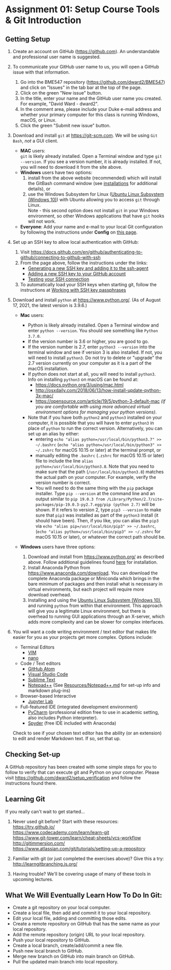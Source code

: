 # Assignment 01: Setup Course Tools & Git Introduction

## Getting Setup
1. Create an account on GitHub (https://github.com).  An understandable and
professional user name is suggested.  
   

2. To communicate your GitHub user name to us, you will open a GitHub issue 
with that information.
   1. Go into the BME547 repository (<https://github.com/dward2/BME547>) and 
  click on "Issues" in the tab bar at the top of the page.
   2. Click on the green "New issue" button.
   3. In the title, enter your name and the GitHub user name you created. For 
  example, "David Ward - dward2".
   4. In the comment area, please include your Duke e-mail address and whether
  your primary computer for this class is running Windows, macOS, or Linux.
   5. Click the green "Submit new issue" button.
 
 
3. Download and install `git` at https://git-scm.com.  We will be using 
`Git Bash`, *not* a GUI client.
   + **MAC** users:   
     `git` is likely already installed.  Open a Terminal window
and type `git --version`.  If you see a version number, it is already
installed.  If not, you will need to download it from the site above.
   + **Windows** users have two options:
     1. install from the above website (recommended) which will install the
   GitBash command window (see <a href="../Resources/installations.md">
   installations</a> for additional details), or
     2. use the Windows Subsystem for Linux 
    ([Ubuntu Linux Subsystem (Windows 10)](https://docs.microsoft.com/en-us/windows/wsl/about)) 
    with Ubuntu allowing you to access `git` through Linux.  
    Note - this second option does not install `git` in your Windows environment, 
    so other Windows applications that have `git` hooks will not work.
   + **Everyone**: Add your name and e-mail to your local Git configuration by following the
     instructions under **Config**  on [this page](/Resources/Git/GitCommands.md#config). 


4. Set up an SSH key to allow local authentication with GitHub:
   1. Visit <https://docs.github.com/en/github/authenticating-to-github/connecting-to-github-with-ssh>
   2. From the page above, follow the instructions under the links:
      * [Generating a new SSH key and adding it to the ssh-agent](https://docs.github.com/en/free-pro-team@latest/github/authenticating-to-github/generating-a-new-ssh-key-and-adding-it-to-the-ssh-agent)
      * [Adding a new SSH key to your GitHub account](https://docs.github.com/en/free-pro-team@latest/github/authenticating-to-github/adding-a-new-ssh-key-to-your-github-account)
      * [Testing your SSH connection](https://docs.github.com/en/free-pro-team@latest/github/authenticating-to-github/testing-your-ssh-connection)
   3. To automatically load your SSH keys when starting git, follow the 
    instructions at [Working with SSH key passphrases](https://docs.github.com/en/free-pro-team@latest/github/authenticating-to-github/working-with-ssh-key-passphrases)


5. Download and install `python` at https://www.python.org/. (As of 
   August 17, 2021, the latest version is 3.9.6.)
   + **Mac** users:  
     * Python is likely already installed.  Open a Terminal window 
       and enter `python --version`.  You should see something like `Python 3.7.0`.
     * If the version number is 3.6 or higher, you are good to go.
     * If the version number is 2.7, enter `python3 --version` into the terminal 
       window and see if version 3 is also installed.  If not, you will need to 
       install `python3`.
   Do not try to delete or "upgrade" the 2.7 version currently on your 
   computer as it is a part of the macOS installation.
     * If python does not start at all, you will need to install `python3`.    
   Info on installing `python3` on macOS can be found at:      
       * <https://docs.python.org/3/using/mac.html>
       * <http://osxdaily.com/2018/06/13/how-install-update-python-3x-mac/>
       * <https://opensource.com/article/19/5/python-3-default-mac> _(if you are
     comfortable with using more advanced virtual environment options for
     managing your python versions)_.
     * Note that if you have both `python2` and `python3` installed on your 
     computer, it is possible that you will have to enter `python3` in place
     of `python` to run the correct version.  Alternatively, you can set up an
     alias by either:
       + entering `echo "alias python=/usr/local/bin/python3.7" >> ~/.bashrc` (`echo "alias python=/usr/local/bin/python3" >> ~/.zshrc` for macOS 10.15 or later)
       at the terminal prompt, or
       + manually editing the `.bashrc` (`.zshrc` for macOS 10.15 or later) file to include the line 
       `alias python=/usr/local/bin/python3.8`.  Note that you need to make
       sure that the path (`/usr/local/bin/python3.8`) matches the actual
       path on your computer.  For example, verify the version number is
       correct.
       + You will need to do the same thing with the `pip` package installer.
       Type `pip --version` at the command line and an output similar to
       `pip 19.0.3 from /Library/Python/2.7/site-packages/pip-19.0.3-py2.7.egg/pip (python 2.7)`
       will be shown.  If it refers to version 2, type `pip3 --version` to
       make sure that `pip3` was installed as part of the  `python3` install
       (it should have been).  Then, if you like, you can alias the `pip3` via
       `echo "alias pip=/usr/local/bin/pip3" >> ~/.bashrc`, (`echo "alias python=/usr/local/bin/pip3" >> ~/.zshrc` for macOS 10.15 or later), or whatever the
       correct path should be.
    
   + **Windows** users have three options:  
     1. Download and install from <https://www.python.org/> as described above.
   Follow additional guidelines found [here](../Resources/installations.md) for
   installation.
     2. Install Anaconda Python from 
   https://www.anaconda.com/download.  You can download the complete 
   Anaconda package or Miniconda which brings in the bare minimum of packages 
   and then install what is necessary in virtual environments, but each project 
   will require more download overhead.
     3. Installing and using the [Ubuntu Linux Subsystem (Windows 10)](https://docs.microsoft.com/en-us/windows/wsl/about), 
   and running `python` from within that environment.  This approach will give 
   you a legitimate Linux environment, but there is overhead to running GUI 
   applications through an X-server, which adds more complexity and can be 
   slower for complex interfaces.


6. You will want a code writing environment / text editor that makes life 
easier for you as your projects get more complex.  Options include:
   + Terminal Editors
      + [VIM](http://www.vim.org)
      + [nano](https://www.nano-editor.org/)
   + Code / Text editors
      + [GitHub Atom](https://atom.io/)
      + [Visual Studio Code](https://code.visualstudio.com/)
      + [Sublime Text](https://www.sublimetext.com/)
      + [Notepad++](https://notepad-plus-plus.org/)
        (See [Resources/Notepad++.md](../Resources/notepad++.md) for set-up
        info and markdown plug-ins)
   + Browser-based Interactive
     + [Jupyter Lab](https://jupyterlab.readthedocs.io/en/latest/#)
   + Full-featured IDE (integrated development environment)
     + [PyCharm](https://github.com/dward2/BME547/tree/master/Resources/PyCharm) 
    (professional edition free to use in academic setting, also includes
    Python interpreter).
     + [Spyder](https://www.spyder-ide.org/) (free IDE included with Anaconda)
    
    Check to see if your chosen text editor has the ability (or an extension) to
    edit and render Markdown text.  If so, set that up. 

## Checking Set-up
A GitHub repository has been created with some simple steps for you to follow
to verify that can execute git and Python on your computer.  Please visit
<https://github.com/dward2/setup_verification> and follow the instructions
found there.

## Learning Git
If you really can't wait to get started...
1. Never used git before?  Start with these resources:  
  https://try.github.io/  
  https://www.codecademy.com/learn/learn-git  
  https://www.git-tower.com/learn/cheat-sheets/vcs-workflow  
  http://gitimmersion.com/  
  https://www.atlassian.com/git/tutorials/setting-up-a-repository

1. Familiar with git (or just completed the exercises above)?  Give this a try:
  http://learngitbranching.js.org/

1. Having trouble?  We'll be covering usage of many of these tools in upcoming
  lectures.  

## What We Will Eventually Learn How To Do In Git:
  + Create a git repository on your local computer.
  + Create a local file, then add and commit it to your local repository.
  + Edit your local file, adding and committing those edits.
  + Create a remote repository on GitHub that has the same name as your local repository.
  + Add the remote repository (origin) URL to your local repository.
  + Push your local repository to GitHub.
  + Create a local branch, create/add/commit a new file.
  + Push new local branch to GitHub.
  + Merge new branch on GitHub into main branch on GitHub.
  + Pull the updated main branch into local repository.
